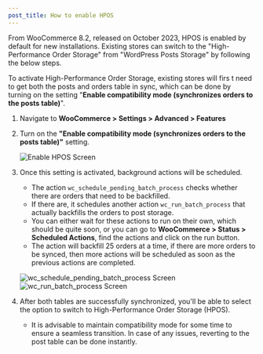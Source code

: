 ```yaml
---
post_title: How to enable HPOS
---
```


From WooCommerce 8.2, released on October 2023, HPOS is enabled by default for new installations. Existing stores can switch to the "High-Performance Order Storage" from "WordPress Posts Storage" by following the below steps.

To activate High-Performance Order Storage, existing stores will firs   t need to get both the posts and orders table in sync, which can be done by turning on the setting "**Enable compatibility mode (synchronizes orders to the posts table)**".

1. Navigate to **WooCommerce > Settings > Advanced > Features**
2. Turn on the **"Enable compatibility mode (synchronizes orders to the posts table)"** setting.

    ![Enable HPOS Screen](https://woo-docs-multi-com.go-vip.net/wp-content/uploads/2023/12/New-Project-4.jpg)

3. Once this setting is activated, background actions will be scheduled.

    - The action `wc_schedule_pending_batch_process` checks whether there are orders that need to be backfilled.
    - If there are, it schedules another action `wc_run_batch_process` that actually backfills the orders to post storage.
    - You can either wait for these actions to run on their own, which should be quite soon, or you can go to **WooCommerce > Status > Scheduled Actions**, find the actions and click on the run button.
    - The action will backfill 25 orders at a time, if there are more orders to be synced, then more actions will be scheduled as soon as the previous actions are completed.

    ![wc_schedule_pending_batch_process Screen](https://woo-docs-multi-com.go-vip.net/wp-content/uploads/2023/12/2.jpg)
    ![wc_run_batch_process Screen](https://woo-docs-multi-com.go-vip.net/wp-content/uploads/2023/12/New-Project-5.jpg)

4. After both tables are successfully synchronized, you'll be able to select the option to switch to High-Performance Order Storage (HPOS).
  
    - It is advisable to maintain compatibility mode for some time to ensure a seamless transition. In case of any issues, reverting to the post table can be done instantly.

